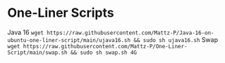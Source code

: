 # One-Liner Scripts

Java 16
`
wget https://raw.githubusercontent.com/Mattz-P/Java-16-on-ubuntu-one-liner-script/main/ujava16.sh && sudo sh ujava16.sh
`
Swap
`wget https://raw.githubusercontent.com/Mattz-P/One-Liner-Script/main/swap.sh && sudo sh swap.sh 4G`

